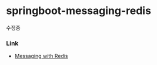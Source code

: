 # springboot-messaging-redis
수정중


### Link
* [Messaging with Redis](https://spring.io/guides/gs/messaging-redis/)
